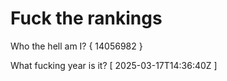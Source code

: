 # Fuck the rankings

Who the hell am I?
{ 14056982 }

What fucking year is it?
[ 2025-03-17T14:36:40Z ]
